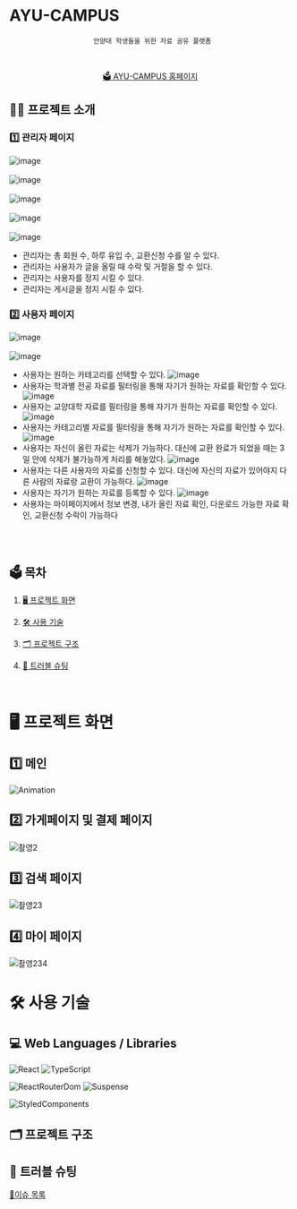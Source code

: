 # AYU-CAMPUS

<div align='center'>

```
 안양대 학생들을 위한 자료 공유 플랫폼
```

  <br>
  
[🗳️ AYU-CAMPUS 홈페이지](https://ayucampus.vercel.app)
  
</div>

## 🧑‍💻 프로젝트 소개

### 1️⃣ 관리자 페이지

![image](https://user-images.githubusercontent.com/79708688/232746834-8cbcffa8-733c-464b-9a59-a154706e5bad.png)
<br>
<br>
![image](https://user-images.githubusercontent.com/79708688/232747008-3d0dc720-54e7-4eaa-866d-13eb8221b1d5.png)
<br>
<br>
![image](https://user-images.githubusercontent.com/79708688/232747104-b9032877-7ec6-4f6f-a5a7-f3c483948ce6.png)
<br>
<br>
![image](https://user-images.githubusercontent.com/79708688/232747185-f5b83681-7bbd-41dd-9dd5-7de80ed39257.png)
<br>
<br>
![image](https://user-images.githubusercontent.com/79708688/232747296-085a2f60-ad19-4055-80e9-7725eeeea64f.png)
<br>
- 관리자는 총 회원 수, 하루 유입 수, 교환신청 수를 알 수 있다.
- 관리자는 사용자가 글을 올릴 때 수락 및 거절을 할 수 있다.
- 관리자는 사용자를 정지 시킬 수 있다.
- 관리자는 게시글을 정지 시킬 수 있다.

### 2️⃣ 사용자 페이지

![image](https://user-images.githubusercontent.com/79708688/232749649-8d8faaaa-8316-4434-9141-1f40b415b2b8.png)
<br>
<br>
![image](https://user-images.githubusercontent.com/79708688/232749695-714fb7a4-93f2-4af7-83b7-412785eb4d38.png)
- 사용자는 원하는 카테고리를 선택할 수 있다.
![image](https://user-images.githubusercontent.com/79708688/232992421-d445851c-35e0-483c-a823-66868eea1265.png)
- 사용자는 학과별 전공 자료를 필터링을 통해 자기가 원하는 자료를 확인할 수 있다.
![image](https://user-images.githubusercontent.com/79708688/232992709-6bb6e0e1-74f8-4e57-85ee-98297b91027d.png)
- 사용자는 교양대학 자료를 필터링을 통해 자기가 원하는 자료를 확인할 수 있다.
![image](https://user-images.githubusercontent.com/79708688/232992837-026e2a5a-4e9d-4753-8128-921c2cabf3d2.png)
- 사용자는 카테고리별 자료를 필터링을 통해 자기가 원하는 자료를 확인할 수 있다.
![image](https://user-images.githubusercontent.com/79708688/232993165-28fe80a4-f7b6-4885-9df8-6e19342684b8.png)
- 사용자는 자신이 올린 자료는 삭제가 가능하다. 대신에 교환 완료가 되었을 때는 3일 안에 삭제가 불가능하게 처리를 해놓았다.
![image](https://user-images.githubusercontent.com/79708688/232993573-29210aeb-9c83-429f-a9a6-8b0244c95dbf.png)
- 사용자는 다른 사용자의 자료를 신청할 수 있다. 대신에 자신의 자료가 있어야지 다른 사람의 자료랑 교환이 가능하다.
![image](https://user-images.githubusercontent.com/79708688/232993398-93e5ca9d-be53-4810-8882-d2191c4a2ab3.png)
- 사용자는 자기가 원하는 자료를 등록할 수 있다.
![image](https://user-images.githubusercontent.com/79708688/232751141-231634ba-e678-4970-8a1e-91b353edb5a8.png)
- 사용자는 마이페이지에서 정보 변경, 내가 올린 자료 확인, 다운로드 가능한 자료 확인, 교환신청 수락이 가능하다 
<br>
<br>


  ## 🗳️ 목차

1. [🖥️ 프로젝트 화면](#%EF%B8%8F-프로젝트-화면)
2. [🛠️ 사용 기술](#%EF%B8%8F-사용-기술)
3. [🗂️ 프로젝트 구조](#%EF%B8%8F-프로젝트-구조)
4. [📜 트러블 슈팅](#-트러블-슈팅)

    <br>

# 🖥️ 프로젝트 화면

## 1️⃣ 메인

![Animation](https://user-images.githubusercontent.com/79708688/231338965-72246fd1-63e5-4396-9e19-ecfecead4dcd.gif)

## 2️⃣ 가게페이지 및 결제 페이지

![촬영2](https://user-images.githubusercontent.com/79708688/232289740-27e53296-45e2-48b2-bf5c-3cc4cb5a3756.gif)

## 3️⃣ 검색 페이지

![촬영23](https://user-images.githubusercontent.com/79708688/232290184-cf4d4826-b5ba-4cd7-acc6-797c196fb92b.gif)

## 4️⃣ 마이 페이지

![촬영234](https://user-images.githubusercontent.com/79708688/232310522-90edc36a-625c-46d1-a730-970b881c595b.gif)

# 🛠️ 사용 기술

## 💻 Web Languages / Libraries

![React](https://img.shields.io/badge/react-%2320232a.svg?style=for-the-badge&logo=react&logoColor=%2361DAFB) ![TypeScript](https://img.shields.io/badge/typescript-004088.svg?style=for-the-badge&logo=typescript&logoColor=white)

![ReactRouterDom](https://img.shields.io/badge/React%20Router%20DOM-4A154B.svg?style=for-the-badge&logo=react&logoColor=white) ![Suspense](https://img.shields.io/badge/Suspense-1A2C34.svg?style=for-the-badge&logo=react&logoColor=white)

![StyledComponents](https://img.shields.io/badge/Styled%20Components-DB7093.svg?style=for-the-badge&logo=styled-components&logoColor=white)
<br>

## 🗂️ 프로젝트 구조

## 📜 트러블 슈팅

[📜이슈 목록](https://www.notion.so/4d7ac5b9af814d369a3dc95edd4e88c5)

<br>
